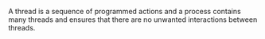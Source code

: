 A thread is a sequence of programmed actions and a process contains many threads and ensures that there are no unwanted interactions between threads.
